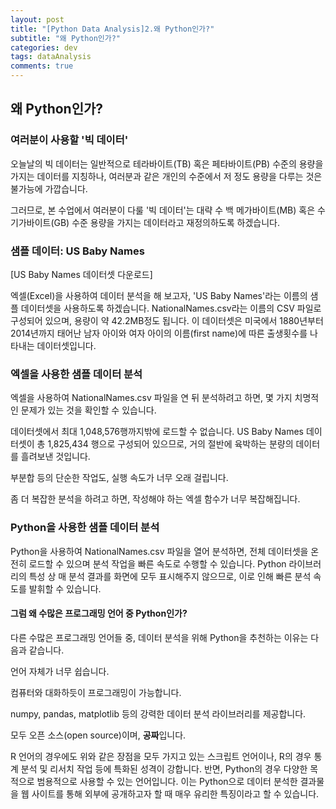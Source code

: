 ```yaml
---
layout: post
title: "[Python Data Analysis]2.왜 Python인가?"
subtitle: "왜 Python인가?"
categories: dev
tags: dataAnalysis
comments: true
---
```


## 왜 Python인가?

### 여러분이 사용할 '빅 데이터'

오늘날의 빅 데이터는 일반적으로 테라바이트(TB) 혹은 페타바이트(PB) 수준의 용량을 가지는 데이터를 지칭하나, 여러분과 같은 개인의 수준에서 저 정도 용량을 다루는 것은 불가능에 가깝습니다.


그러므로, 본 수업에서 여러분이 다룰 '빅 데이터'는 대략 수 백 메가바이트(MB) 혹은 수 기가바이트(GB) 수준 용량을 가지는 데이터라고 재정의하도록 하겠습니다.


### 샘플 데이터: US Baby Names

[US Baby Names 데이터셋 다운로드]


엑셀(Excel)을 사용하여 데이터 분석을 해 보고자, 'US Baby Names'라는 이름의 샘플 데이터셋을 사용하도록 하겠습니다. NationalNames.csv라는 이름의 CSV 파일로 구성되어 있으며, 용량이 약 42.2MB정도 됩니다. 이 데이터셋은 미국에서 1880년부터 2014년까지 태어난 남자 아이와 여자 아이의 이름(first name)에 따른 출생횟수를 나타내는 데이터셋입니다.


### 엑셀을 사용한 샘플 데이터 분석

엑셀을 사용하여 NationalNames.csv 파일을 연 뒤 분석하려고 하면, 몇 가지 치명적인 문제가 있는 것을 확인할 수 있습니다.



데이터셋에서 최대 1,048,576행까지밖에 로드할 수 없습니다. US Baby Names 데이터셋이 총 1,825,434 행으로 구성되어 있으므로, 거의 절반에 육박하는 분량의 데이터를 흘려보낸 것입니다.

부분합 등의 단순한 작업도, 실행 속도가 너무 오래 걸립니다.

좀 더 복잡한 분석을 하려고 하면, 작성해야 하는 엑셀 함수가 너무 복잡해집니다.


### Python을 사용한 샘플 데이터 분석

Python을 사용하여 NationalNames.csv 파일을 열어 분석하면, 전체 데이터셋을 온전히 로드할 수 있으며 분석 작업을 빠른 속도로 수행할 수 있습니다. Python 라이브러리의 특성 상 매 분석 결과를 화면에 모두 표시해주지 않으므로, 이로 인해 빠른 분석 속도를 발휘할 수 있습니다.


#### 그럼 왜 수많은 프로그래밍 언어 중 Python인가?

다른 수많은 프로그래밍 언어들 중, 데이터 분석을 위해 Python을 추천하는 이유는 다음과 같습니다.



언어 자체가 너무 쉽습니다.

컴퓨터와 대화하듯이 프로그래밍이 가능합니다.

numpy, pandas, matplotlib 등의 강력한 데이터 분석 라이브러리를 제공합니다.

모두 오픈 소스(open source)이며, **공짜**입니다.


R 언어의 경우에도 위와 같은 장점을 모두 가지고 있는 스크립트 언어이나, R의 경우 통계 분석 및 리서치 작업 등에 특화된 성격이 강합니다. 반면, Python의 경우 다양한 목적으로 범용적으로 사용할 수 있는 언어입니다. 이는 Python으로 데이터 분석한 결과물을 웹 사이트를 통해 외부에 공개하고자 할 때 매우 유리한 특징이라고 할 수 있습니다.